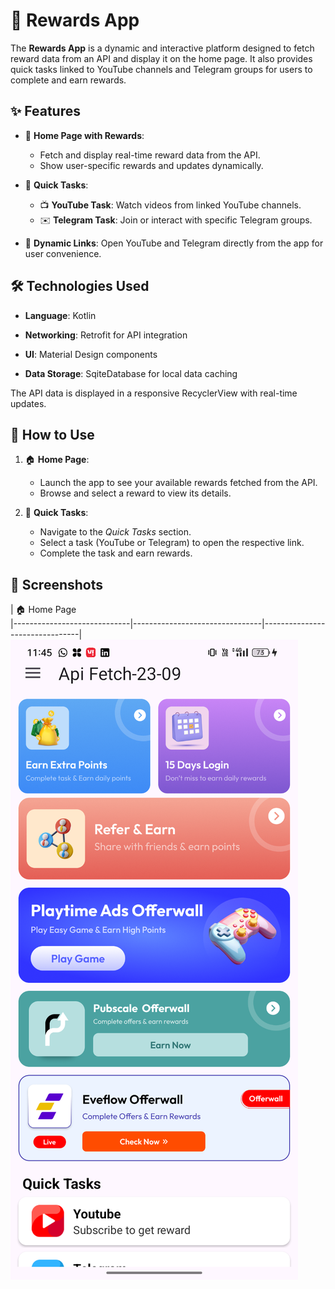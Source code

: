 # 🎁 Rewards App

The **Rewards App** is a dynamic and interactive platform designed to fetch reward data from an API and display it on the home page. It also provides quick tasks linked to YouTube channels and Telegram groups for users to complete and earn rewards.

## ✨ Features

- 🌟 **Home Page with Rewards**: 
  - Fetch and display real-time reward data from the API.
  - Show user-specific rewards and updates dynamically.

- 🚀 **Quick Tasks**: 
  - 📺 **YouTube Task**: Watch videos from linked YouTube channels.
  - ✉️ **Telegram Task**: Join or interact with specific Telegram groups.

- 🔗 **Dynamic Links**: Open YouTube and Telegram directly from the app for user convenience.

## 🛠️ Technologies Used

- **Language**: Kotlin 
- **Networking**: Retrofit  for API integration  
 
- **UI**: Material Design components  
- **Data Storage**: SqiteDatabase for local data caching  

 

The API data is displayed in a responsive RecyclerView with real-time updates.

## 📱 How to Use

1. 🏠 **Home Page**:
   - Launch the app to see your available rewards fetched from the API.
   - Browse and select a reward to view its details.

2. 🚀 **Quick Tasks**:
   - Navigate to the *Quick Tasks* section.
   - Select a task (YouTube or Telegram) to open the respective link.
   - Complete the task and earn rewards.

## 📸 Screenshots

| 🏠 Home Page                 
|-----------------------------|--------------------------------|--------------------------------|
![Home]( https://github.com/Darshan26B/Reward-APi/blob/fbf1095cd7b694d88734be51e92e8b4b64286b7f/Screenshot_20241203_114550.png)
 
 
